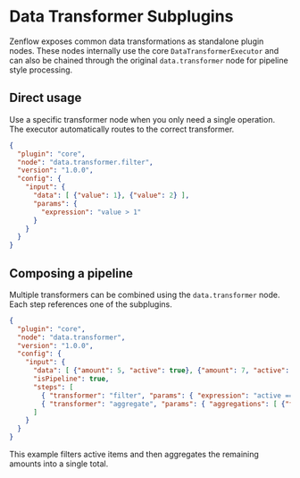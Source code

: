 # Data Transformer Subplugins

Zenflow exposes common data transformations as standalone plugin nodes. These nodes internally use the core `DataTransformerExecutor` and can also be chained through the original `data.transformer` node for pipeline style processing.

## Direct usage

Use a specific transformer node when you only need a single operation. The executor automatically routes to the correct transformer.

```json
{
  "plugin": "core",
  "node": "data.transformer.filter",
  "version": "1.0.0",
  "config": {
    "input": {
      "data": [ {"value": 1}, {"value": 2} ],
      "params": {
        "expression": "value > 1"
      }
    }
  }
}
```

## Composing a pipeline

Multiple transformers can be combined using the `data.transformer` node. Each step references one of the subplugins.

```json
{
  "plugin": "core",
  "node": "data.transformer",
  "version": "1.0.0",
  "config": {
    "input": {
      "data": [ {"amount": 5, "active": true}, {"amount": 7, "active": true} ],
      "isPipeline": true,
      "steps": [
        { "transformer": "filter", "params": { "expression": "active == true" } },
        { "transformer": "aggregate", "params": { "aggregations": [ {"field": "amount", "function": "sum", "alias": "total"} ] } }
      ]
    }
  }
}
```

This example filters active items and then aggregates the remaining amounts into a single total.
